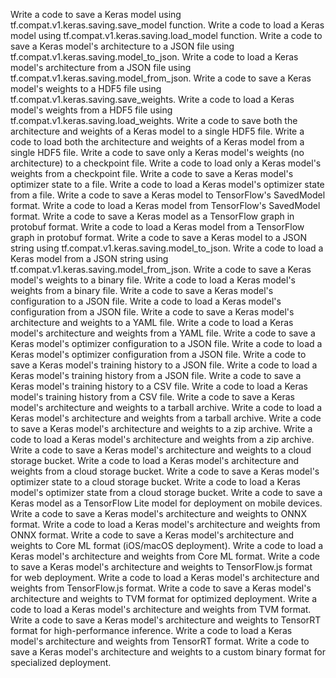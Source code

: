 Write a code to save a Keras model using tf.compat.v1.keras.saving.save_model function.
Write a code to load a Keras model using tf.compat.v1.keras.saving.load_model function.
Write a code to save a Keras model's architecture to a JSON file using tf.compat.v1.keras.saving.model_to_json.
Write a code to load a Keras model's architecture from a JSON file using tf.compat.v1.keras.saving.model_from_json.
Write a code to save a Keras model's weights to a HDF5 file using tf.compat.v1.keras.saving.save_weights.
Write a code to load a Keras model's weights from a HDF5 file using tf.compat.v1.keras.saving.load_weights.
Write a code to save both the architecture and weights of a Keras model to a single HDF5 file.
Write a code to load both the architecture and weights of a Keras model from a single HDF5 file.
Write a code to save only a Keras model's weights (no architecture) to a checkpoint file.
Write a code to load only a Keras model's weights from a checkpoint file.
Write a code to save a Keras model's optimizer state to a file.
Write a code to load a Keras model's optimizer state from a file.
Write a code to save a Keras model to TensorFlow's SavedModel format.
Write a code to load a Keras model from TensorFlow's SavedModel format.
Write a code to save a Keras model as a TensorFlow graph in protobuf format.
Write a code to load a Keras model from a TensorFlow graph in protobuf format.
Write a code to save a Keras model to a JSON string using tf.compat.v1.keras.saving.model_to_json.
Write a code to load a Keras model from a JSON string using tf.compat.v1.keras.saving.model_from_json.
Write a code to save a Keras model's weights to a binary file.
Write a code to load a Keras model's weights from a binary file.
Write a code to save a Keras model's configuration to a JSON file.
Write a code to load a Keras model's configuration from a JSON file.
Write a code to save a Keras model's architecture and weights to a YAML file.
Write a code to load a Keras model's architecture and weights from a YAML file.
Write a code to save a Keras model's optimizer configuration to a JSON file.
Write a code to load a Keras model's optimizer configuration from a JSON file.
Write a code to save a Keras model's training history to a JSON file.
Write a code to load a Keras model's training history from a JSON file.
Write a code to save a Keras model's training history to a CSV file.
Write a code to load a Keras model's training history from a CSV file.
Write a code to save a Keras model's architecture and weights to a tarball archive.
Write a code to load a Keras model's architecture and weights from a tarball archive.
Write a code to save a Keras model's architecture and weights to a zip archive.
Write a code to load a Keras model's architecture and weights from a zip archive.
Write a code to save a Keras model's architecture and weights to a cloud storage bucket.
Write a code to load a Keras model's architecture and weights from a cloud storage bucket.
Write a code to save a Keras model's optimizer state to a cloud storage bucket.
Write a code to load a Keras model's optimizer state from a cloud storage bucket.
Write a code to save a Keras model as a TensorFlow Lite model for deployment on mobile devices.
Write a code to save a Keras model's architecture and weights to ONNX format.
Write a code to load a Keras model's architecture and weights from ONNX format.
Write a code to save a Keras model's architecture and weights to Core ML format (iOS/macOS deployment).
Write a code to load a Keras model's architecture and weights from Core ML format.
Write a code to save a Keras model's architecture and weights to TensorFlow.js format for web deployment.
Write a code to load a Keras model's architecture and weights from TensorFlow.js format.
Write a code to save a Keras model's architecture and weights to TVM format for optimized deployment.
Write a code to load a Keras model's architecture and weights from TVM format.
Write a code to save a Keras model's architecture and weights to TensorRT format for high-performance inference.
Write a code to load a Keras model's architecture and weights from TensorRT format.
Write a code to save a Keras model's architecture and weights to a custom binary format for specialized deployment.